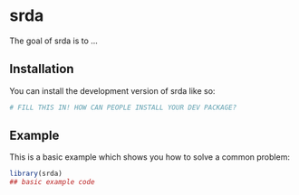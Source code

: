 
# srda

<!-- badges: start -->
<!-- badges: end -->

The goal of srda is to ...

## Installation

You can install the development version of srda like so:

``` r
# FILL THIS IN! HOW CAN PEOPLE INSTALL YOUR DEV PACKAGE?
```

## Example

This is a basic example which shows you how to solve a common problem:

``` r
library(srda)
## basic example code
```

